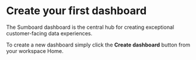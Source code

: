 # Create your first dashboard
The Sumboard dashboard is the central hub for creating exceptional customer-facing data experiences. 

To create a new dashboard simply click the **Create dashboard** button from your workspace Home.
